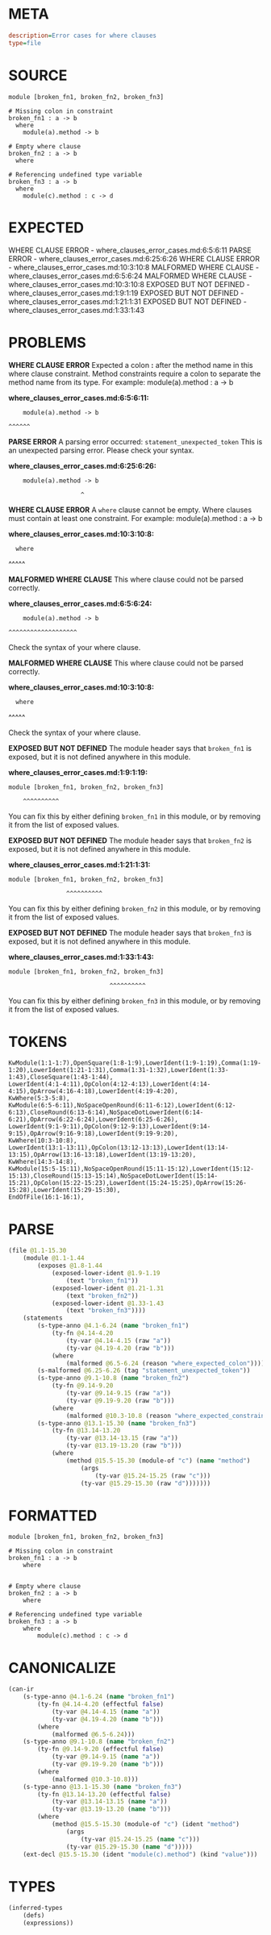 # META
~~~ini
description=Error cases for where clauses
type=file
~~~
# SOURCE
~~~roc
module [broken_fn1, broken_fn2, broken_fn3]

# Missing colon in constraint
broken_fn1 : a -> b
  where
    module(a).method -> b

# Empty where clause
broken_fn2 : a -> b
  where

# Referencing undefined type variable
broken_fn3 : a -> b
  where
    module(c).method : c -> d
~~~
# EXPECTED
WHERE CLAUSE ERROR - where_clauses_error_cases.md:6:5:6:11
PARSE ERROR - where_clauses_error_cases.md:6:25:6:26
WHERE CLAUSE ERROR - where_clauses_error_cases.md:10:3:10:8
MALFORMED WHERE CLAUSE - where_clauses_error_cases.md:6:5:6:24
MALFORMED WHERE CLAUSE - where_clauses_error_cases.md:10:3:10:8
EXPOSED BUT NOT DEFINED - where_clauses_error_cases.md:1:9:1:19
EXPOSED BUT NOT DEFINED - where_clauses_error_cases.md:1:21:1:31
EXPOSED BUT NOT DEFINED - where_clauses_error_cases.md:1:33:1:43
# PROBLEMS
**WHERE CLAUSE ERROR**
Expected a colon **:** after the method name in this where clause constraint.
Method constraints require a colon to separate the method name from its type.
For example:     module(a).method : a -> b

**where_clauses_error_cases.md:6:5:6:11:**
```roc
    module(a).method -> b
```
    ^^^^^^


**PARSE ERROR**
A parsing error occurred: `statement_unexpected_token`
This is an unexpected parsing error. Please check your syntax.

**where_clauses_error_cases.md:6:25:6:26:**
```roc
    module(a).method -> b
```
                        ^


**WHERE CLAUSE ERROR**
A `where` clause cannot be empty.
Where clauses must contain at least one constraint.
For example:
        module(a).method : a -> b

**where_clauses_error_cases.md:10:3:10:8:**
```roc
  where
```
  ^^^^^


**MALFORMED WHERE CLAUSE**
This where clause could not be parsed correctly.

**where_clauses_error_cases.md:6:5:6:24:**
```roc
    module(a).method -> b
```
    ^^^^^^^^^^^^^^^^^^^

Check the syntax of your where clause.

**MALFORMED WHERE CLAUSE**
This where clause could not be parsed correctly.

**where_clauses_error_cases.md:10:3:10:8:**
```roc
  where
```
  ^^^^^

Check the syntax of your where clause.

**EXPOSED BUT NOT DEFINED**
The module header says that `broken_fn1` is exposed, but it is not defined anywhere in this module.

**where_clauses_error_cases.md:1:9:1:19:**
```roc
module [broken_fn1, broken_fn2, broken_fn3]
```
        ^^^^^^^^^^
You can fix this by either defining `broken_fn1` in this module, or by removing it from the list of exposed values.

**EXPOSED BUT NOT DEFINED**
The module header says that `broken_fn2` is exposed, but it is not defined anywhere in this module.

**where_clauses_error_cases.md:1:21:1:31:**
```roc
module [broken_fn1, broken_fn2, broken_fn3]
```
                    ^^^^^^^^^^
You can fix this by either defining `broken_fn2` in this module, or by removing it from the list of exposed values.

**EXPOSED BUT NOT DEFINED**
The module header says that `broken_fn3` is exposed, but it is not defined anywhere in this module.

**where_clauses_error_cases.md:1:33:1:43:**
```roc
module [broken_fn1, broken_fn2, broken_fn3]
```
                                ^^^^^^^^^^
You can fix this by either defining `broken_fn3` in this module, or by removing it from the list of exposed values.

# TOKENS
~~~zig
KwModule(1:1-1:7),OpenSquare(1:8-1:9),LowerIdent(1:9-1:19),Comma(1:19-1:20),LowerIdent(1:21-1:31),Comma(1:31-1:32),LowerIdent(1:33-1:43),CloseSquare(1:43-1:44),
LowerIdent(4:1-4:11),OpColon(4:12-4:13),LowerIdent(4:14-4:15),OpArrow(4:16-4:18),LowerIdent(4:19-4:20),
KwWhere(5:3-5:8),
KwModule(6:5-6:11),NoSpaceOpenRound(6:11-6:12),LowerIdent(6:12-6:13),CloseRound(6:13-6:14),NoSpaceDotLowerIdent(6:14-6:21),OpArrow(6:22-6:24),LowerIdent(6:25-6:26),
LowerIdent(9:1-9:11),OpColon(9:12-9:13),LowerIdent(9:14-9:15),OpArrow(9:16-9:18),LowerIdent(9:19-9:20),
KwWhere(10:3-10:8),
LowerIdent(13:1-13:11),OpColon(13:12-13:13),LowerIdent(13:14-13:15),OpArrow(13:16-13:18),LowerIdent(13:19-13:20),
KwWhere(14:3-14:8),
KwModule(15:5-15:11),NoSpaceOpenRound(15:11-15:12),LowerIdent(15:12-15:13),CloseRound(15:13-15:14),NoSpaceDotLowerIdent(15:14-15:21),OpColon(15:22-15:23),LowerIdent(15:24-15:25),OpArrow(15:26-15:28),LowerIdent(15:29-15:30),
EndOfFile(16:1-16:1),
~~~
# PARSE
~~~clojure
(file @1.1-15.30
	(module @1.1-1.44
		(exposes @1.8-1.44
			(exposed-lower-ident @1.9-1.19
				(text "broken_fn1"))
			(exposed-lower-ident @1.21-1.31
				(text "broken_fn2"))
			(exposed-lower-ident @1.33-1.43
				(text "broken_fn3"))))
	(statements
		(s-type-anno @4.1-6.24 (name "broken_fn1")
			(ty-fn @4.14-4.20
				(ty-var @4.14-4.15 (raw "a"))
				(ty-var @4.19-4.20 (raw "b")))
			(where
				(malformed @6.5-6.24 (reason "where_expected_colon"))))
		(s-malformed @6.25-6.26 (tag "statement_unexpected_token"))
		(s-type-anno @9.1-10.8 (name "broken_fn2")
			(ty-fn @9.14-9.20
				(ty-var @9.14-9.15 (raw "a"))
				(ty-var @9.19-9.20 (raw "b")))
			(where
				(malformed @10.3-10.8 (reason "where_expected_constraints"))))
		(s-type-anno @13.1-15.30 (name "broken_fn3")
			(ty-fn @13.14-13.20
				(ty-var @13.14-13.15 (raw "a"))
				(ty-var @13.19-13.20 (raw "b")))
			(where
				(method @15.5-15.30 (module-of "c") (name "method")
					(args
						(ty-var @15.24-15.25 (raw "c")))
					(ty-var @15.29-15.30 (raw "d")))))))
~~~
# FORMATTED
~~~roc
module [broken_fn1, broken_fn2, broken_fn3]

# Missing colon in constraint
broken_fn1 : a -> b
	where
		

# Empty where clause
broken_fn2 : a -> b
	where 

# Referencing undefined type variable
broken_fn3 : a -> b
	where
		module(c).method : c -> d
~~~
# CANONICALIZE
~~~clojure
(can-ir
	(s-type-anno @4.1-6.24 (name "broken_fn1")
		(ty-fn @4.14-4.20 (effectful false)
			(ty-var @4.14-4.15 (name "a"))
			(ty-var @4.19-4.20 (name "b")))
		(where
			(malformed @6.5-6.24)))
	(s-type-anno @9.1-10.8 (name "broken_fn2")
		(ty-fn @9.14-9.20 (effectful false)
			(ty-var @9.14-9.15 (name "a"))
			(ty-var @9.19-9.20 (name "b")))
		(where
			(malformed @10.3-10.8)))
	(s-type-anno @13.1-15.30 (name "broken_fn3")
		(ty-fn @13.14-13.20 (effectful false)
			(ty-var @13.14-13.15 (name "a"))
			(ty-var @13.19-13.20 (name "b")))
		(where
			(method @15.5-15.30 (module-of "c") (ident "method")
				(args
					(ty-var @15.24-15.25 (name "c")))
				(ty-var @15.29-15.30 (name "d")))))
	(ext-decl @15.5-15.30 (ident "module(c).method") (kind "value")))
~~~
# TYPES
~~~clojure
(inferred-types
	(defs)
	(expressions))
~~~
